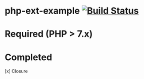 # php-ext-example [![Build Status](https://travis-ci.org/motecshine/php-ext-example.svg?branch=master)](https://travis-ci.org/motecshine/php-ext-example)

# Required (PHP > 7.x)

# Completed 

[x] Closure

